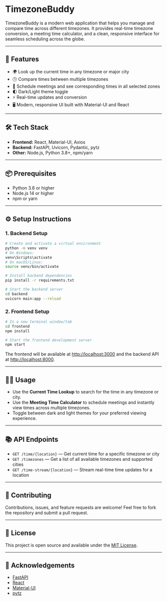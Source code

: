 # TimezoneBuddy

TimezoneBuddy is a modern web application that helps you manage and compare time across different timezones. It provides real-time timezone conversion, a meeting time calculator, and a clean, responsive interface for seamless scheduling across the globe.

---

## 🚀 Features

- 🌍 Look up the current time in any timezone or major city
- 🕒 Compare times between multiple timezones
- 📅 Schedule meetings and see corresponding times in all selected zones
- 🌓 Dark/Light theme toggle
- ⚡ Real-time updates and conversion
- 🖥️ Modern, responsive UI built with Material-UI and React

---

## 🛠️ Tech Stack

- **Frontend:** React, Material-UI, Axios
- **Backend:** FastAPI, Uvicorn, Pydantic, pytz
- **Other:** Node.js, Python 3.8+, npm/yarn

---

## 📦 Prerequisites

- Python 3.8 or higher
- Node.js 14 or higher
- npm or yarn

---

## ⚙️ Setup Instructions

### 1. Backend Setup

```bash
# Create and activate a virtual environment
python -m venv venv
# On Windows:
venv\Scripts\activate
# On macOS/Linux:
source venv/bin/activate

# Install backend dependencies
pip install -r requirements.txt

# Start the backend server
cd backend
uvicorn main:app --reload
```

### 2. Frontend Setup

```bash
# In a new terminal window/tab
cd frontend
npm install

# Start the frontend development server
npm start
```

The frontend will be available at [http://localhost:3000](http://localhost:3000) and the backend API at [http://localhost:8000](http://localhost:8000).

---

## 🧑‍💻 Usage

- Use the **Current Time Lookup** to search for the time in any timezone or city.
- Use the **Meeting Time Calculator** to schedule meetings and instantly view times across multiple timezones.
- Toggle between dark and light themes for your preferred viewing experience.

---

## 📚 API Endpoints

- `GET /time/{location}` — Get current time for a specific timezone or city
- `GET /timezones` — Get a list of all available timezones and supported cities
- `GET /time-stream/{location}` — Stream real-time time updates for a location

---

## 📝 Contributing

Contributions, issues, and feature requests are welcome! Feel free to fork the repository and submit a pull request.

---

## 📄 License

This project is open source and available under the [MIT License](LICENSE).

---

## 🙌 Acknowledgements

- [FastAPI](https://fastapi.tiangolo.com/)
- [React](https://reactjs.org/)
- [Material-UI](https://mui.com/)
- [pytz](https://pythonhosted.org/pytz/)
